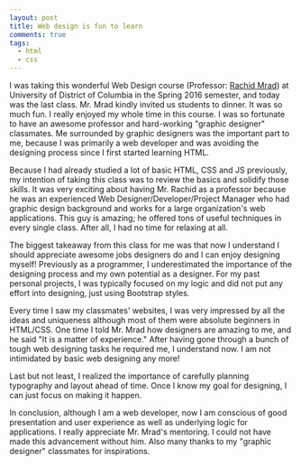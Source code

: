 ```yaml
---
layout: post
title: Web design is fun to learn
comments: true
tags:
  - html
  - css
---
```


I was taking this wonderful Web Design course (Professor: [Rachid Mrad](http://rachidmrad.com)) at University of District of Columbia in the Spring 2016 semester, and today was the last class. Mr. Mrad kindly invited us students to dinner. It was so much fun. I really enjoyed my whole time in this course. I was so fortunate to have an awesome professor and hard-working "graphic designer" classmates. Me surrounded by graphic designers was the important part to me, because I was primarily a web developer and was avoiding the designing process since I first started learning HTML.

Because I had already studied a lot of basic HTML, CSS and JS previously, my intention of taking this class was to review the basics and solidify those skills. It was very exciting about having Mr. Rachid as a professor because he was an experienced Web Designer/Developer/Project Manager who had graphic design background and works for a large organization's web applications. This guy is amazing; he offered tons of useful techniques in every single class. After all, I had no time for relaxing at all.

The biggest takeaway from this class for me was that now I understand I should appreciate awesome jobs designers do and I can enjoy designing myself!
Previously as a programmer, I underestimated the importance of the designing process and my own potential as a designer. For my past personal projects, I was typically focused on my logic and did not put any effort into designing, just using Bootstrap styles.

Every time I saw my classmates' websites, I was very impressed by all the ideas and uniqueness although most of them were absolute beginners in HTML/CSS. One time I told Mr. Mrad how designers are amazing to me, and he said "It is a matter of experience." After having gone through a bunch of tough web designing tasks he required me, I understand now. I am not intimidated by basic web designing any more!

Last but not least, I realized the importance of carefully planning typography and layout ahead of time. Once I know my goal for designing, I can just focus on making it happen.

In conclusion, although I am a web developer, now I am conscious of good presentation and user experience as well as underlying logic for applications. I really appreciate Mr. Mrad's mentoring. I could not have made this advancement without him. Also many thanks to my "graphic designer" classmates for inspirations.
